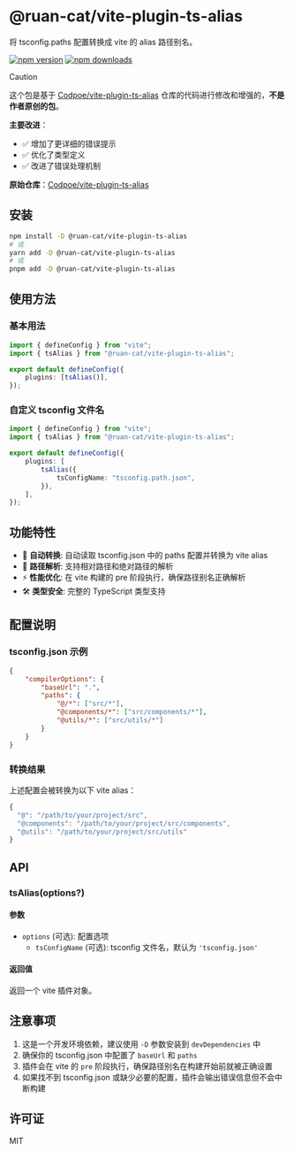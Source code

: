 # @ruan-cat/vite-plugin-ts-alias

将 tsconfig.paths 配置转换成 vite 的 alias 路径别名。

<!-- automd:badges color="yellow" name="@ruan-cat/vite-plugin-ts-alias" -->

[![npm version](https://img.shields.io/npm/v/@ruan-cat/vite-plugin-ts-alias?color=yellow)](https://npmjs.com/package/@ruan-cat/vite-plugin-ts-alias)
[![npm downloads](https://img.shields.io/npm/dm/@ruan-cat/vite-plugin-ts-alias?color=yellow)](https://npm.chart.dev/@ruan-cat/vite-plugin-ts-alias)

<!-- /automd -->

> [!CAUTION]
> 这个包是基于 [Codpoe/vite-plugin-ts-alias](https://github.com/Codpoe/vite-plugin-ts-alias) 仓库的代码进行修改和增强的，**不是作者原创的包**。
>
> **主要改进**：
>
> - ✅ 增加了更详细的错误提示
> - ✅ 优化了类型定义
> - ✅ 改进了错误处理机制
>
> **原始仓库**：[Codpoe/vite-plugin-ts-alias](https://github.com/Codpoe/vite-plugin-ts-alias)

## 安装

```bash
npm install -D @ruan-cat/vite-plugin-ts-alias
# 或
yarn add -D @ruan-cat/vite-plugin-ts-alias
# 或
pnpm add -D @ruan-cat/vite-plugin-ts-alias
```

## 使用方法

### 基本用法

```typescript
import { defineConfig } from "vite";
import { tsAlias } from "@ruan-cat/vite-plugin-ts-alias";

export default defineConfig({
	plugins: [tsAlias()],
});
```

### 自定义 tsconfig 文件名

```typescript
import { defineConfig } from "vite";
import { tsAlias } from "@ruan-cat/vite-plugin-ts-alias";

export default defineConfig({
	plugins: [
		tsAlias({
			tsConfigName: "tsconfig.path.json",
		}),
	],
});
```

## 功能特性

- 🔄 **自动转换**: 自动读取 tsconfig.json 中的 paths 配置并转换为 vite alias
- 📁 **路径解析**: 支持相对路径和绝对路径的解析
- ⚡ **性能优化**: 在 vite 构建的 pre 阶段执行，确保路径别名正确解析
- 🛠️ **类型安全**: 完整的 TypeScript 类型支持

## 配置说明

### tsconfig.json 示例

```json
{
	"compilerOptions": {
		"baseUrl": ".",
		"paths": {
			"@/*": ["src/*"],
			"@components/*": ["src/components/*"],
			"@utils/*": ["src/utils/*"]
		}
	}
}
```

### 转换结果

上述配置会被转换为以下 vite alias：

```typescript
{
  "@": "/path/to/your/project/src",
  "@components": "/path/to/your/project/src/components",
  "@utils": "/path/to/your/project/src/utils"
}
```

## API

### tsAlias(options?)

#### 参数

- `options` (可选): 配置选项
  - `tsConfigName` (可选): tsconfig 文件名，默认为 `'tsconfig.json'`

#### 返回值

返回一个 vite 插件对象。

## 注意事项

1. 这是一个开发环境依赖，建议使用 `-D` 参数安装到 `devDependencies` 中
2. 确保你的 tsconfig.json 中配置了 `baseUrl` 和 `paths`
3. 插件会在 vite 的 `pre` 阶段执行，确保路径别名在构建开始前就被正确设置
4. 如果找不到 tsconfig.json 或缺少必要的配置，插件会输出错误信息但不会中断构建

## 许可证

MIT
